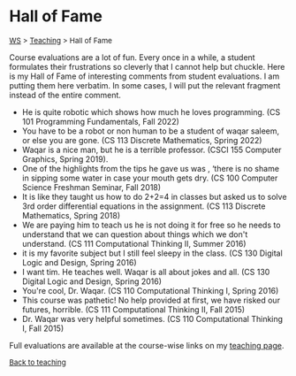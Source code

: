 # Hall of Fame

<font size = "2">[WS](https://waqarsaleem.github.io/) > [Teaching](./) > Hall of Fame</font>

Course evaluations are a lot of fun. Every once in a while, a student formulates their frustrations so cleverly that I cannot help but chuckle. Here is my Hall of Fame of interesting comments from student evaluations. I am putting them here verbatim. In some cases, I will put the relevant fragment instead of the entire comment.

- He is quite robotic which shows how much he loves programming. (CS 101 Programming Fundamentals, Fall 2022)
- You have to be a robot or non human to be a student of waqar saleem, or else you are gone. (CS 113 Discrete Mathematics, Spring 2022)
- Waqar is a nice man, but he is a terrible professor. (CSCI 155 Computer Graphics, Spring 2019).
- One of the highlights from the tips he gave us was , ‘there is no shame in sipping some water in case your mouth gets dry. (CS 100 Computer Science Freshman Seminar, Fall 2018)
- It is like they taught us how to do 2+2=4 in classes but asked us to solve 3rd order differential equations in the assignment. (CS 113 Discrete Mathematics, Spring 2018)
- We are paying him to teach us he is not doing it for free so he needs to understand that we can question about things which we don't understand. (CS 111 Computational Thinking II, Summer 2016)
- it is my favorite subject but I still feel sleepy in the class. (CS 130 Digital Logic and Design, Spring 2016)
- I want tim. He teaches well. Waqar is all about jokes and all. (CS 130 Digital Logic and Design, Spring 2016)
- You're cool, Dr. Waqar. (CS 110 Computational Thinking I, Spring 2016)
- This course was pathetic! No help provided at first, we have risked our futures, horrible. (CS 111 Computational Thinking II, Fall 2015)
- Dr. Waqar was very helpful sometimes. (CS 110 Computational Thinking I, Fall 2015)

Full evaluations are available at the course-wise links on my [teaching page](./index).

<font size = "2">[Back to teaching](./)</font>
